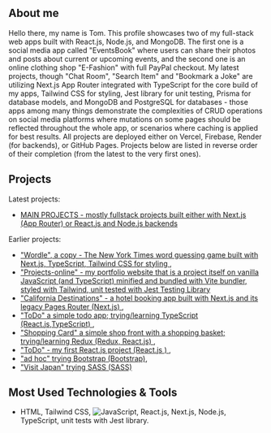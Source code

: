 ## About me
Hello there, my name is Tom. This profile showcases two of my full-stack web apps built with React.js, Node.js, and MongoDB. The first one is a social media app called "EventsBook" where users can share their photos and posts about current or upcoming events, and the second one is an online clothing shop "E-Fashion" with full PayPal checkout. My latest projects, though "Chat Room", "Search Item" and "Bookmark a Joke" are utilizing Next.js App Router integrated with TypeScript for the core build of my apps, Tailwind CSS for styling, Jest library for unit testing, Prisma for database models, and MongoDB and PostgreSQL for databases - those apps among many things demonstrate the complexities of CRUD operations on social media platforms where mutations on some pages should be reflected throughout the whole app, or scenarios where caching is applied for best results. All projects are deployed either on Vercel, Firebase, Render (for backends), or GitHub Pages. Projects below are listed in reverse order of their completion (from the latest to the very first ones).

## Projects
Latest projects: 
- <a href="https://projects-online.vercel.app"   target="_blank"> MAIN PROJECTS - mostly fullstack projects built either with Next.js (App Router) or React.js and Node.js backends </a>

Earlier projects:
-  <a href="https://github.com/spatulatom/nextjs-wordle-new-york-times-game#readme" target="_blank"> "Wordle", a copy - The New York Times word guessing game built with Next.js, TypeScript, Tailwind CSS for styling </a>,
-  <a href="https://github.com/spatulatom/projects-online"> "Projects-online" - my portfolio website that is a project itself on vanilla JavaScript (and TypeScript) minified and bundled with Vite bundler, styled with Tailwind, unit tested with Jest Testing Library </a>
-  <a href="https://github.com/spatulatom/react-next-california-destinations#readme"> "California Destinations" - a hotel booking app built with Next.js and its legacy Pages Router (Next.js) </a>,
- <a href="https://github.com/spatulatom/todo-reactjs-typescript/tree/master#readme-top"> "ToDo" a simple todo app; trying/learning TypeScript (React.js,TypeScript) </a>,
-  <a href ="https://github.com/spatulatom/shopping-card-reactjs#readme"> "Shopping Card" a simple shop front with a shopping basket; trying/learning Redux (Redux, React.js) </a>,
-  <a href="https://github.com/spatulatom/todo-reactjs#readme"> "ToDo" - my first React.js project (React.js ) </a>,
-  <a href="https://github.com/spatulatom/bootstrap-demo-website#readme-top"> "ad hoc" trying Bootstrap (Bootstrap)</a>,
- <a href="https://github.com/spatulatom/sass-project#readme-top"> "Visit Japan" trying SASS (SASS)</a>



   


## Most Used Technologies & Tools
- HTML, Tailwind CSS,
![JavaScript](https://img.shields.io/badge/-JavaScript-black?style=flat-square&logo=javascript), React.js, Next.js, Node.js, TypeScript, unit tests with Jest library.



<!-- MARKDOWN LINKS & IMAGES -->


